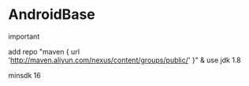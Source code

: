 # AndroidBase
important

add repo "maven { url 'http://maven.aliyun.com/nexus/content/groups/public/' }" & use jdk 1.8

minsdk 16
